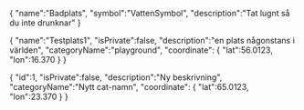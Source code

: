 {
"name":"Badplats",
"symbol":"VattenSymbol",
"description":"Tat lugnt så du inte drunknar"
}

{
"name":"Testplats1",
"isPrivate":false,
"description":"en plats någonstans i världen",
"categoryName":"playground",
"coordinate": {
   "lat":56.0123,
   "lon":16.370
}
}

{
"id":1,
"isPrivate":false,
"description":"Ny beskrivning",
"categoryName":"Nytt cat-namn",
"coordinate": {
"lat":65.0123,
"lon":23.370
}
}